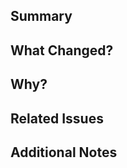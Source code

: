 ## Summary

<!-- Brief description of what this PR does -->

## What Changed?

<!-- Detailed description of your changes -->

## Why?

<!-- Why are these changes needed? What problem do they solve? -->

## Related Issues

<!-- Link any related issues or delete this section -->

## Additional Notes

<!-- Any additional information that reviewers should know -->

<!-- Remember: Every contribution matters! 🚀-->
